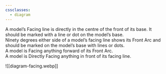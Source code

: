 ```yaml
---
cssclasses:
  - diagram
---
```

A model’s Facing line is directly in the centre of the front of its base. It should be marked with a line or dot on the model’s base.  
Ninety degrees either side of a model’s facing line shows its Front Arc and should be marked on the model’s base with lines or dots.  
A model is Facing anything forward of its Front Arc.  
A model is Directly Facing anything in front of its facing line.  

![[diagram-facing.webp]]